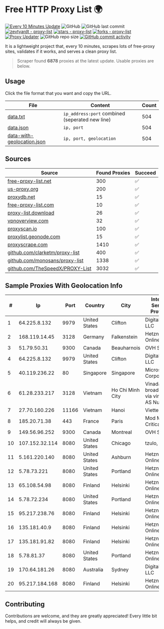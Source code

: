 
# Free HTTP Proxy List 🌍

[![Every 10 Minutes Update](https://github.com/mertguvencli/http-proxy-list/actions/workflows/main.yml/badge.svg?branch=main)](https://github.com/mertguvencli/http-proxy-list/actions/workflows/main.yml)
![GitHub](https://img.shields.io/github/license/mertguvencli/http-proxy-list)
![GitHub last commit](https://img.shields.io/github/last-commit/mertguvencli/http-proxy-list)
[![zevtyardt - proxy-list](https://img.shields.io/static/v1?label=zevtyardt&message=proxy-list&color=blue&logo=github)](https://github.com/zevtyardt/proxy-list "Go to GitHub repo")
[![stars - proxy-list](https://img.shields.io/github/stars/zevtyardt/proxy-list?style=social)](https://github.com/zevtyardt/proxy-list)
[![forks - proxy-list](https://img.shields.io/github/forks/zevtyardt/proxy-list?style=social)](https://github.com/zevtyardt/proxy-list)
[![Proxy Updater](https://github.com/zevtyardt/proxy-list/workflows/Proxy%20Updater/badge.svg)](https://github.com/zevtyardt/proxy-list/actions?query=workflow:"Proxy+Updater")
![GitHub repo size](https://img.shields.io/github/repo-size/zevtyardt/proxy-list)
[![GitHub commit activity](https://img.shields.io/github/commit-activity/m/zevtyardt/proxy-list?logo=commits)](https://github.com/zevtyardt/proxy-list/commits/main)

It is a lightweight project that, every 10 minutes, scrapes lots of free-proxy sites, validates if it works, and serves a clean proxy list.

> Scraper found **6878** proxies at the latest update. Usable proxies are below.

## Usage

Click the file format that you want and copy the URL.

|File|Content|Count|
|----|-------|-----|
|[data.txt](https://raw.githubusercontent.com/mertguvencli/http-proxy-list/main/proxy-list/data.txt)|`ip_address:port` combined (seperated new line)|504|
|[data.json](https://raw.githubusercontent.com/mertguvencli/http-proxy-list/main/proxy-list/data.json)|`ip, port`|504|
|[data-with-geolocation.json](https://raw.githubusercontent.com/mertguvencli/http-proxy-list/main/proxy-list/data-with-geolocation.json)|`ip, port, geolocation`|504|

## Sources

|Source|Found Proxies|Succeed|
|------|-------------|-------|
|[free-proxy-list.net](https://free-proxy-list.net)|300|✅|
|[us-proxy.org](https://www.us-proxy.org)|200|✅|
|[proxydb.net](http://proxydb.net)|15|✅|
|[free-proxy-list.com](https://free-proxy-list.com/?page=&port=&type%5B%5D=http&type%5B%5D=https&up_time=0&search=Search)|10|✅|
|[proxy-list.download](https://www.proxy-list.download/HTTP)|26|✅|
|[vpnoverview.com](https://vpnoverview.com/privacy/anonymous-browsing/free-proxy-servers)|32|✅|
|[proxyscan.io](https://www.proxyscan.io)|100|✅|
|[proxylist.geonode.com](https://proxylist.geonode.com/api/proxy-list?limit=300&page=1&sort_by=lastChecked&sort_type=desc&protocols=http,https)|15|✅|
|[proxyscrape.com](https://api.proxyscrape.com/v2/?request=displayproxies&protocol=http&timeout=10000&country=all&ssl=all&anonymity=all)|1410|✅|
|[github.com/clarketm/proxy-list](https://raw.githubusercontent.com/clarketm/proxy-list/master/proxy-list-raw.txt)|400|✅|
|[github.com/monosans/proxy-list](https://raw.githubusercontent.com/monosans/proxy-list/main/proxies/http.txt)|1338|✅|
|[github.com/TheSpeedX/PROXY-List](https://raw.githubusercontent.com/TheSpeedX/PROXY-List/master/http.txt)|3032|✅|


## Sample Proxies With Geolocation Info

|#|Ip|Port|Country|City|Internet Service Provider|
|-|--|----|-------|----|-------------------------|
|1|64.225.8.132|9979|United States|Clifton|DigitalOcean, LLC|
|2|168.119.14.45|3128|Germany|Falkenstein|Hetzner Online GmbH|
|3|51.79.50.31|9300|Canada|Beauharnois|OVH SAS|
|4|64.225.8.132|9979|United States|Clifton|DigitalOcean, LLC|
|5|40.119.236.22|80|Singapore|Singapore|Microsoft Corporation|
|6|61.28.233.217|3128|Vietnam|Ho Chi Minh City|Vinadata broadcast via vinagame AS Number|
|7|27.70.160.226|11166|Vietnam|Hanoi|Viettel Group|
|8|185.20.71.38|443|France|Paris|Mod Mission Critical LLC|
|9|149.56.96.252|9300|Canada|Montreal|OVH SAS|
|10|107.152.32.114|8080|United States|Chicago|tzulo, inc.|
|11|5.161.220.140|8080|United States|Ashburn|Hetzner Online GmbH|
|12|5.78.73.221|8080|United States|Portland|Hetzner Online GmbH|
|13|65.108.54.98|8080|Finland|Helsinki|Hetzner Online GmbH|
|14|5.78.72.234|8080|United States|Portland|Hetzner Online GmbH|
|15|95.217.238.76|8080|Finland|Helsinki|Hetzner Online GmbH|
|16|135.181.40.9|8080|Finland|Helsinki|Hetzner Online GmbH|
|17|135.181.91.82|8080|Finland|Helsinki|Hetzner Online GmbH|
|18|5.78.81.37|8080|United States|Portland|Hetzner Online GmbH|
|19|170.64.181.26|8080|Australia|Sydney|DigitalOcean, LLC|
|20|95.217.184.168|8080|Finland|Helsinki|Hetzner Online GmbH|



## Contributing

Contributions are welcome, and they are greatly appreciated! Every
little bit helps, and credit will always be given.

